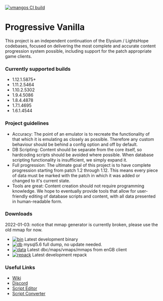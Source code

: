 [![vmangos CI build](https://github.com/coolzoom/vmangos-pack/actions/workflows/vmangos.yml/badge.svg)](https://github.com/coolzoom/vmangos-pack/actions/workflows/vmangos.yml)


# Progressive Vanilla
This project is an independent continuation of the Elysium / LightsHope codebases, focused on delivering the most complete and accurate content progression system possible, including support for the patch appropriate game clients.

### Currently supported builds
- 1.12.1.5875+
- 1.11.2.5464
- 1.10.2.5302
- 1.9.4.5086
- 1.8.4.4878
- 1.7.1.4695
- 1.6.1.4544
<!--- 1.5.1.4449
- 1.4.2.4375
- 1.3.1.4297
- 1.2.4.4222-->

### Project guidelines
- Accuracy: The point of an emulator is to recreate the functionality of that which it is emulating as closely as possible. Therefore any custom behaviour should be behind a config option and off by default.
- DB Scripting: Content should be separate from the core itself, so hardcoding scripts should be avoided where possible. When database scripting functionality is insufficient, we simply expand it.
- Full progression: The ultimate goal of this project is to have complete progression starting from patch 1.2 through 1.12. This means every piece of data must be marked with the patch in which it was added or changed to it's current state.
- Tools are great: Content creation should not require programming knowledge. We hope to eventually provide tools that allow for user-friendly editing of database scripts and content, with all data presented in human-readable form.

### Downloads
 2022-01-03: notice that mmap generator is currently broken, please use the old mmap for now.
 
- [![bin](https://github.com/coolzoom/vmangos-pack/actions/workflows/dev-release.yml/badge.svg)](https://github.com/coolzoom/vmangos-pack/releases/tag/latest)  Latest development binary
- [![db](https://github.com/coolzoom/vmangos-pack/actions/workflows/db_dump.yml/badge.svg)](https://github.com/coolzoom/vmangos-pack/releases/tag/db_latest)  mysql5.6 full dump, no update needed.
- [![data](https://github.com/coolzoom/vmangos-pack/actions/workflows/datagen.yml/badge.svg)](https://github.com/coolzoom/vmangos-pack/releases/tag/data-latest) Latest dbc/maps/vmaps/mmaps from enGB client
- [![repack](https://github.com/coolzoom/vmangos-pack/actions/workflows/repacker-afterbinrelease.yml/badge.svg)](https://github.com/coolzoom/vmangos-pack/releases/tag/repack-latest)  Latest development repack
### Useful Links
- [Wiki](https://github.com/vmangos/wiki)
- [Discord](https://discord.gg/x9a2jt7)
- [Script Editor](https://github.com/brotalnia/scripteditor)
- [Script Converter](https://github.com/vmangos/ScriptConverter)
